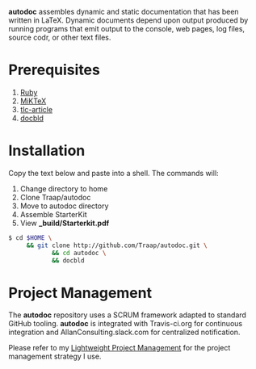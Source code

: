 **autodoc** assembles dynamic and static documentation that has been written in
LaTeX.  Dynamic documents depend upon output produced by running programs that
emit output to the console, web pages, log files, source codr, or other text
files.

# Prerequisites 
1. [Ruby](https://www.ruby-lang.org/en)
2. [MiKTeX](https://miktex.org/download)
3. [tlc-article](https://github.com/Traap/tlc-article)
4. [docbld](https://github.com/Traap/docbld)

# Installation
Copy the text below and paste into a shell.  The commands will:
1. Change directory to home
2. Clone Traap/autodoc
3. Move to autodoc directory
4. Assemble StarterKit
5. View **_build/Starterkit.pdf**

```bash
$ cd $HOME \
     && git clone http://github.com/Traap/autodoc.git \
            && cd autodoc \
            && docbld
```

# Project Management
The **autodoc** repository uses a SCRUM framework adapted to standard GitHub
tooling.  **autodoc** is integrated with Travis-ci.org for continuous
integration and AllanConsulting.slack.com for centralized notification.

Please refer to my [Lightweight Project Management](https://github.com/Traap/lpm)
for the project management strategy I use.
